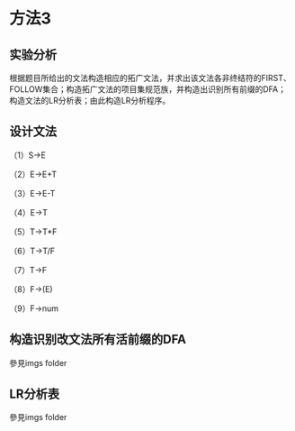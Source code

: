 # 方法3

## 实验分析

根据题目所给出的文法构造相应的拓广文法，并求出该文法各非终结符的FIRST、FOLLOW集合；构造拓广文法的项目集规范族，并构造出识别所有前缀的DFA；构造文法的LR分析表；由此构造LR分析程序。

## 设计文法

（1）S→E

（2）E→E+T

（3）E→E-T

（4）E→T

（5）T→T*F

（6）T→T/F

（7）T→F

（8）F→(E)

（9）F→num

## 构造识别改文法所有活前缀的DFA
參見imgs folder
## LR分析表
參見imgs folder
